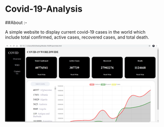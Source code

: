 <h1>Covid-19-Analysis</h1>

##About :-

A simple website to display current covid-19 cases in the world which include total confirmed, active cases, recovered cases, and total death.


<img src= "Screenshot%20(196).png">
